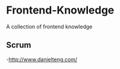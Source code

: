 Frontend-Knowledge
==================

A collection of frontend knowledge

Scrum
---------
-http://www.danielteng.com/
